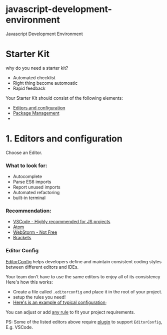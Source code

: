 # javascript-development-environment

Javascript Development Environment

# Starter Kit

why do you need a starter kit?

* Automated checklist
* Right thing become automoatic
* Rapid feedback

Your Starter Kit should consist of the following elements:

* [Editors and configuration](#1-editors-and-configuration)
* [Package Management](#2-package-management)
* []()

# 1. Editors and configuration
Choose an Editor.

### What to look for:

* Autocomplete
* Parse ES6 imports
* Report unused imports
* Automated refactoring
* built-in terminal

### Recommendation:

* [VSCode - Highly recommended for JS projects](https://code.visualstudio.com/)
* [Atom](https://atom.io/)
* [WebStorm - Not Free](https://www.jetbrains.com/webstorm/)
* [Brackets](http://brackets.io/)

### Editor Config

[EditorConfig](http://editorconfig.org/) helps developers define and maintain consistent coding styles between different editors and IDEs.

Your team don't have to use the same editors to enjoy all of its consistency
Here's how this works:

* Create a file called `.editorconfig` and place it in the root of your project.
* setup the rules you need!
* [Here's is an example of typical configuration](.editorconfig);

You can adjust or add [any rule](http://docs.editorconfig.org/en/master/editorconfig-format.html#properties) to fit your project requirements.

PS: Some of the listed editors above require [plugin](https://marketplace.visualstudio.com/items?itemName=EditorConfig.EditorConfig) to support `EditorConfig`, E.g. VSCode.

